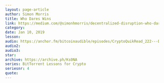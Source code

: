 ```yaml
---
layout: page-article
author: Simon Morris
title: Who Dares Wins
link: https://medium.com/@simonhmorris/decentralized-disruption-who-dares-wins-bittorrent-lessons-for-crypto-4-of-4-f022e8641c1a
category: 
date: Jan 10, 2019
lesson: 
audio: https://anchor.fm/bitcoinaudible/episodes/CryptoQuikRead_222---Decentralized-Disruption--Who-Dares-Wins-BitTorrent-Lesson-4-Simon-Morris-e3hek4/a-ac4j41
audio2: 
audio3: 
star: 
archive: https://archive.ph/Ks0NA
series: BitTorrent Lessons for Crypto
seriesnr: 4
quote: 
---
```


